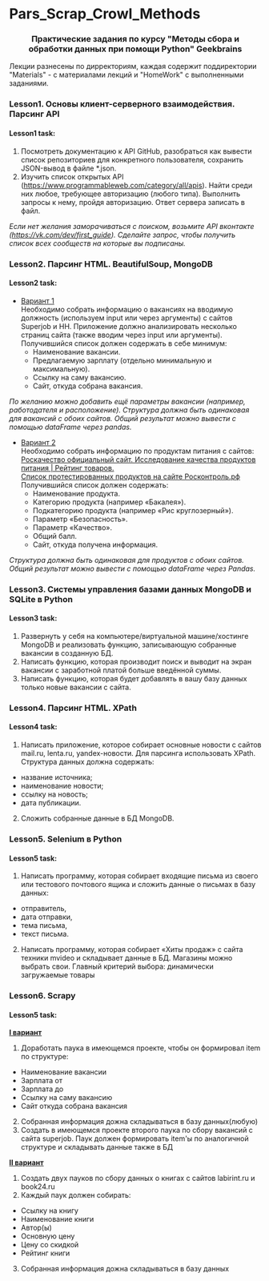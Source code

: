 # Pars_Scrap_Crowl_Methods
### <center>Практические задания по курсу "Методы сбора и обработки данных при помощи Python" Geekbrains
Лекции разнесены по дирректориям, каждая содержит поддиректории "Materials" - с материалами лекций и "HomeWork" с выполненными заданиями.
### Lesson1. Основы клиент-серверного взаимодействия. Парсинг API  
#### Lesson1 task:
1.   Посмотреть документацию к API GitHub, разобраться как вывести список репозиториев для конкретного пользователя, сохранить JSON-вывод в файле *.json.
1.   Изучить список открытых API (https://www.programmableweb.com/category/all/apis). Найти среди них любое, требующее авторизацию (любого типа). Выполнить запросы к нему, пройдя авторизацию. Ответ сервера записать в файл.  

*Если нет желания заморачиваться с поиском, возьмите API вконтакте (https://vk.com/dev/first_guide). Сделайте запрос, чтобы получить список всех сообществ на которые вы подписаны.*

### Lesson2. Парсинг HTML. BeautifulSoup, MongoDB  
#### Lesson2 task:
* <ins>Вариант 1</ins>  
Необходимо собрать информацию о вакансиях на вводимую должность (используем input или через аргументы) с сайтов Superjob и HH. Приложение должно анализировать несколько страниц сайта (также вводим через input или аргументы). Получившийся список должен содержать в себе минимум:  
  * Наименование вакансии.
  * Предлагаемую зарплату (отдельно минимальную и максимальную).
  * Ссылку на саму вакансию.
  * Сайт, откуда собрана вакансия.     

*По желанию можно добавить ещё параметры вакансии (например, работодателя и расположение). Структура должна быть одинаковая для вакансий с обоих сайтов. Общий результат можно вывести с помощью dataFrame через pandas.*  

* <ins>Вариант 2</ins>  
Необходимо собрать информацию по продуктам питания с сайтов:  
[Роскачество официальный сайт. Исследование качества продуктов питания | Рейтинг товаров.](https://rskrf.ru/ratings/produkty-pitaniya/)    
[Список протестированных продуктов на сайте Росконтроль.рф](https://roscontrol.com/category/produkti/#)  
Получившийся список должен содержать:
   * Наименование продукта.
   * Категорию продукта (например «Бакалея»).
   * Подкатегорию продукта (например «Рис круглозерный»).
   * Параметр «Безопасность».
   * Параметр «Качество».
  * Общий балл.
  * Сайт, откуда получена информация.     

*Структура должна быть одинаковая для продуктов с обоих сайтов. Общий результат можно вывести с помощью dataFrame через Pandas.*  

### Lesson3. Системы управления базами данных MongoDB и SQLite в Python  
#### Lesson3 task:

1.    Развернуть у себя на компьютере/виртуальной машине/хостинге MongoDB и реализовать функцию, записывающую собранные вакансии в созданную БД.
2.    Написать функцию, которая производит поиск и выводит на экран вакансии с заработной платой больше введённой суммы.
3.    Написать функцию, которая будет добавлять в вашу базу данных только новые вакансии с сайта.  

### Lesson4. Парсинг HTML. XPath  
#### Lesson4 task:  

1.    Написать приложение, которое собирает основные новости с сайтов mail.ru, lenta.ru, yandex-новости. Для парсинга использовать XPath. Структура данных должна содержать:  
 * название источника;  
 * наименование новости;  
 * ссылку на новость;  
 * дата публикации.      
2.    Сложить собранные данные в БД MongoDB.  

### Lesson5. Selenium в Python  
#### Lesson5 task:  

1. Написать программу, которая собирает входящие письма из своего или тестового почтового ящика и сложить данные о письмах в базу данных:  
 * отправитель,
 * дата отправки,
 * тема письма,
 * текст письма.  
2. Написать программу, которая собирает «Хиты продаж» с сайта техники mvideo и складывает данные в БД. Магазины можно выбрать свои. Главный критерий выбора: динамически загружаемые товары  

### Lesson6. Scrapy 
#### Lesson5 task:  

**<ins>I вариант</ins>**
 1. Доработать паука в имеющемся проекте, чтобы он формировал item по структуре:
  * Наименование вакансии
  * Зарплата от
  * Зарплата до
  * Ссылку на саму вакансию
  * Сайт откуда собрана вакансия  
 2. Собранная информация дожна складываться в базу данных(любую)  
 3. Создать в имеющемся проекте второго паука по сбору вакансий с сайта superjob. Паук должен формировать item'ы по аналогичной структуре и складывать данные также в БД

**<ins>II вариант</ins>**
 1. Создать двух пауков по сбору данных о книгах с сайтов labirint.ru и book24.ru
 2. Каждый паук должен собирать:
  * Ссылку на книгу
  * Наименование книги
  * Автор(ы)
  * Основную цену
  * Цену со скидкой
  * Рейтинг книги
 3. Собранная информация дожна складываться в базу данных

